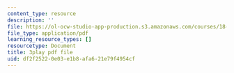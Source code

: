```yaml
---
content_type: resource
description: ''
file: https://ol-ocw-studio-app-production.s3.amazonaws.com/courses/18-01sc-single-variable-calculus-fall-2010/df2f25220e03e1b8afa621e79f4954cf_twzGBqPeW0M.pdf
file_type: application/pdf
learning_resource_types: []
resourcetype: Document
title: 3play pdf file
uid: df2f2522-0e03-e1b8-afa6-21e79f4954cf
---
```

